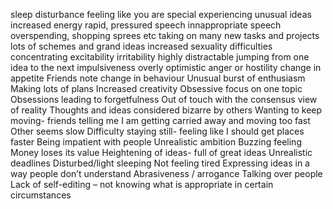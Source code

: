 sleep disturbance
feeling like you are special
experiencing unusual ideas
increased energy
rapid, pressured speech
innappropriate speech
overspending, shopping sprees etc
taking on many new tasks and projects
lots of schemes and grand ideas
increased sexuality
difficulties concentrating
excitability
irritability
highly distractable
jumping from one idea to the next
impulsiveness
overly optimistic
anger or hostility
change in appetite
Friends note change in behaviour
Unusual burst of enthusiasm
Making lots of plans
Increased creativity
Obsessive focus on one topic
Obsessions leading to forgetfulness
Out of touch with the consensus view of reality
Thoughts and ideas considered bizarre by others
Wanting to keep moving- friends telling me I am getting carried away and moving too fast
Other seems slow
Difficulty staying still- feeling like I should get places faster
Being impatient with people
Unrealistic ambition
Buzzing feeling
Money loses its value
Heightening of ideas- full of great ideas
Unrealistic deadlines
Disturbed/light sleeping
Not feeling tired
Expressing ideas in a way people don’t understand
Abrasiveness / arrogance
Talking over people
Lack of self-editing – not knowing what is appropriate in certain circumstances 